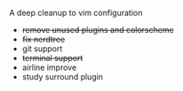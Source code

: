 A deep cleanup to vim configuration

- ~~remove unused plugins and colorscheme~~
- ~~fix nerdtree~~
- git support
- ~~terminal support~~
- airline improve
- study surround plugin
